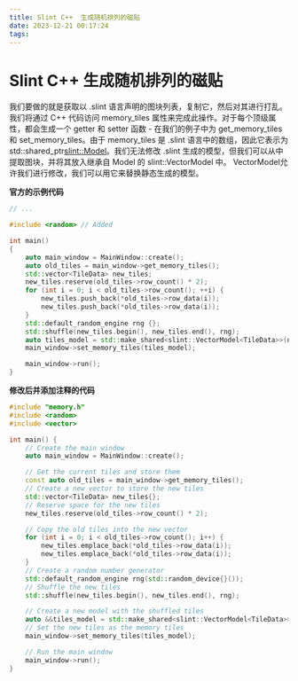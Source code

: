 ```yaml
---
title: Slint C++  生成随机排列的磁贴
date: 2023-12-21 00:17:24
tags:
---
```

# Slint C++ 生成随机排列的磁贴
我们要做的就是获取以 .slint 语言声明的图块列表，复制它，然后对其进行打乱。我们将通过 C++ 代码访问 memory_tiles 属性来完成此操作。对于每个顶级属性，都会生成一个 getter 和 setter 函数 - 在我们的例子中为 get_memory_tiles 和 set_memory_tiles。由于 memory_tiles 是 .slint 语言中的数组，因此它表示为 std::shared_ptr<slint::Model>。我们无法修改 .slint 生成的模型，但我们可以从中提取图块，并将其放入继承自 Model 的 slint::VectorModel 中。 VectorModel允许我们进行修改，我们可以用它来替换静态生成的模型。

**官方的示例代码**
```C++
// ...

#include <random> // Added

int main()
{
    auto main_window = MainWindow::create();
    auto old_tiles = main_window->get_memory_tiles();
    std::vector<TileData> new_tiles;
    new_tiles.reserve(old_tiles->row_count() * 2);
    for (int i = 0; i < old_tiles->row_count(); ++i) {
        new_tiles.push_back(*old_tiles->row_data(i));
        new_tiles.push_back(*old_tiles->row_data(i));
    }
    std::default_random_engine rng {};
    std::shuffle(new_tiles.begin(), new_tiles.end(), rng);
    auto tiles_model = std::make_shared<slint::VectorModel<TileData>>(new_tiles);
    main_window->set_memory_tiles(tiles_model);

    main_window->run();
}

```

**修改后并添加注释的代码**
```C++
#include "memory.h"
#include <random>
#include <vector>

int main() {
    // Create the main window
    auto main_window = MainWindow::create();

    // Get the current tiles and store them
    const auto old_tiles = main_window->get_memory_tiles();
    // Create a new vector to store the new tiles
    std::vector<TileData> new_tiles{};
    // Reserve space for the new tiles
    new_tiles.reserve(old_tiles->row_count() * 2);

    // Copy the old tiles into the new vector
    for (int i = 0; i < old_tiles->row_count(); i++) {
        new_tiles.emplace_back(*old_tiles->row_data(i));
        new_tiles.emplace_back(*old_tiles->row_data(i));
    }
    // Create a random number generator
    std::default_random_engine rng(std::random_device{}());
    // Shuffle the new tiles
    std::shuffle(new_tiles.begin(), new_tiles.end(), rng);

    // Create a new model with the shuffled tiles
    auto &&tiles_model = std::make_shared<slint::VectorModel<TileData>>(new_tiles);
    // Set the new tiles as the memory tiles
    main_window->set_memory_tiles(tiles_model);

    // Run the main window
    main_window->run();
}
```
